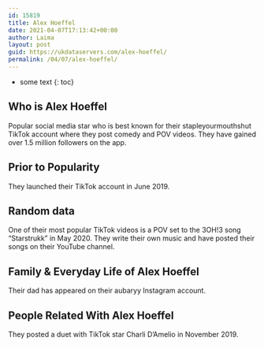 ```yaml
---
id: 15819
title: Alex Hoeffel
date: 2021-04-07T17:13:42+00:00
author: Laima
layout: post
guid: https://ukdataservers.com/alex-hoeffel/
permalink: /04/07/alex-hoeffel/
---
```


* some text
{: toc}


## Who is Alex Hoeffel
                  
                  
                  
Popular social media star who is best known for their stapleyourmouthshut TikTok account where they post comedy and POV videos. They have gained over 1.5 million followers on the app. 
                  
              
            
              
            
                
                
                
## Prior to Popularity
                  
                  
                  
They launched their TikTok account in June 2019. 
                  
              
            
              
            
                
                
                
## Random data
                  
                  
                  
One of their most popular TikTok videos is a POV set to the 3OH!3 song &#8220;Starstrukk&#8221; in May 2020. They write their own music and have posted their songs on their YouTube channel. 
                  
              
            
              
            
                
                
                
## Family & Everyday Life of Alex Hoeffel
                  
                  
                  
Their dad has appeared on their aubaryy Instagram account. 
                  
              
            
              
            
                
                
                
## People Related With Alex Hoeffel
                  
                  
                  
They posted a duet with TikTok star Charli D&#8217;Amelio in November 2019. 
                  
              
            
              
            
                
              
            
              
              
            
            
              
            
          
          
          